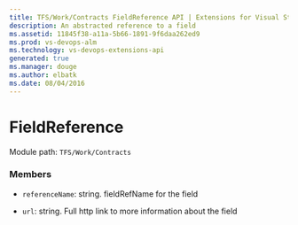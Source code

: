 ```yaml
---
title: TFS/Work/Contracts FieldReference API | Extensions for Visual Studio Team Services
description: An abstracted reference to a field
ms.assetid: 11845f38-a11a-5b66-1891-9f6daa262ed9
ms.prod: vs-devops-alm
ms.technology: vs-devops-extensions-api
generated: true
ms.manager: douge
ms.author: elbatk
ms.date: 08/04/2016
---
```


# FieldReference

Module path: `TFS/Work/Contracts`


### Members

* `referenceName`: string. fieldRefName for the field

* `url`: string. Full http link to more information about the field

